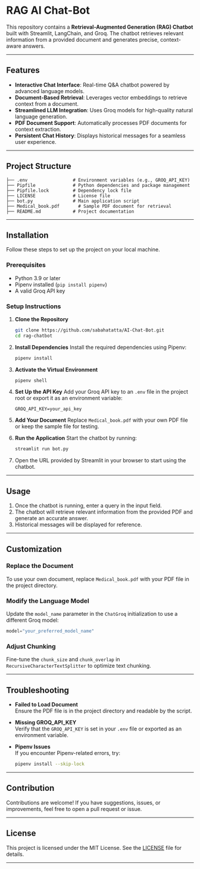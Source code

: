 # RAG AI Chat-Bot

This repository contains a **Retrieval-Augmented Generation (RAG) Chatbot** built with Streamlit, LangChain, and Groq. The chatbot retrieves relevant information from a provided document and generates precise, context-aware answers.

---

## Features

- **Interactive Chat Interface**: Real-time Q&A chatbot powered by advanced language models.
- **Document-Based Retrieval**: Leverages vector embeddings to retrieve context from a document.
- **Streamlined LLM Integration**: Uses Groq models for high-quality natural language generation.
- **PDF Document Support**: Automatically processes PDF documents for context extraction.
- **Persistent Chat History**: Displays historical messages for a seamless user experience.

---

## Project Structure

```
├── .env                 # Environment variables (e.g., GROQ_API_KEY)
├── Pipfile              # Python dependencies and package management
├── Pipfile.lock         # Dependency lock file
├── LICENSE              # License file
├── bot.py               # Main application script
├── Medical_book.pdf       # Sample PDF document for retrieval
├── README.md            # Project documentation
```

---

## Installation

Follow these steps to set up the project on your local machine.

### Prerequisites

- Python 3.9 or later
- Pipenv installed (`pip install pipenv`)
- A valid Groq API key

### Setup Instructions

1. **Clone the Repository**
   ```bash
   git clone https://github.com/sabahatatta/AI-Chat-Bot.git
   cd rag-chatbot
   ```

2. **Install Dependencies**
   Install the required dependencies using Pipenv:
   ```bash
   pipenv install
   ```

3. **Activate the Virtual Environment**
   ```bash
   pipenv shell
   ```

4. **Set Up the API Key**
   Add your Groq API key to an `.env` file in the project root or export it as an environment variable:
   ```
   GROQ_API_KEY=your_api_key
   ```

5. **Add Your Document**
   Replace `Medical_book.pdf` with your own PDF file or keep the sample file for testing.

6. **Run the Application**
   Start the chatbot by running:
   ```bash
   streamlit run bot.py
   ```

7. Open the URL provided by Streamlit in your browser to start using the chatbot.

---

## Usage

1. Once the chatbot is running, enter a query in the input field.
2. The chatbot will retrieve relevant information from the provided PDF and generate an accurate answer.
3. Historical messages will be displayed for reference.

---

## Customization

### Replace the Document
To use your own document, replace `Medical_book.pdf` with your PDF file in the project directory.

### Modify the Language Model
Update the `model_name` parameter in the `ChatGroq` initialization to use a different Groq model:
```python
model="your_preferred_model_name"
```

### Adjust Chunking
Fine-tune the `chunk_size` and `chunk_overlap` in `RecursiveCharacterTextSplitter` to optimize text chunking.

---

## Troubleshooting

- **Failed to Load Document**  
  Ensure the PDF file is in the project directory and readable by the script.

- **Missing GROQ_API_KEY**  
  Verify that the `GROQ_API_KEY` is set in your `.env` file or exported as an environment variable.

- **Pipenv Issues**  
  If you encounter Pipenv-related errors, try:
  ```bash
  pipenv install --skip-lock
  ```

---

## Contribution

Contributions are welcome! If you have suggestions, issues, or improvements, feel free to open a pull request or issue.

---

## License

This project is licensed under the MIT License. See the [LICENSE](LICENSE) file for details.

---


